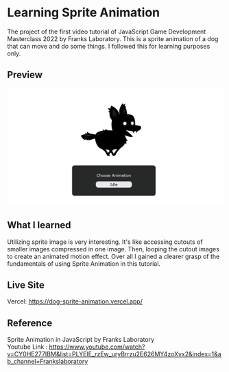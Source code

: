 # Learning Sprite Animation
The project of the first video tutorial of JavaScript Game Development Masterclass 2022 by Franks Laboratory.
This is a sprite animation of a dog that can move and do some things. I followed this for learning purposes only. 

## Preview
<img src="./images/spritepreview.png"/>

## What I learned
Utilizing sprite image is very interesting. It's like accessing cutouts of smaller images compressed in one image. Then, looping the cutout images to create an animated motion effect. Over all I gained a clearer grasp of the fundamentals of using Sprite Animation in this tutorial.

## Live Site
Vercel: https://dog-sprite-animation.vercel.app/

## Reference 
Sprite Animation in JavaScript by Franks Laboratory<br/>
Youtube Link : https://www.youtube.com/watch?v=CY0HE277IBM&list=PLYElE_rzEw_uryBrrzu2E626MY4zoXvx2&index=1&ab_channel=Frankslaboratory